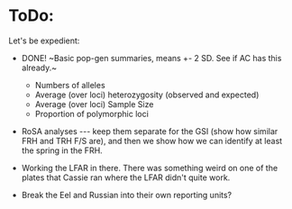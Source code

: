


# ToDo:

Let's be expedient:

- DONE! ~Basic pop-gen summaries, means +- 2 SD.  See if AC has this already.~
  * Numbers of alleles 
  * Average (over loci) heterozygosity (observed and expected)
  * Average (over loci) Sample Size
  * Proportion of polymorphic loci 


- RoSA analyses --- keep them separate for the GSI (show how similar FRH and TRH F/S are),
  and then we show how we can identify at least the spring in the FRH.  


- Working the LFAR in there.  There was something weird on one of the plates
  that Cassie ran where the LFAR didn't quite work.  


- Break the Eel and Russian into their own reporting units?
